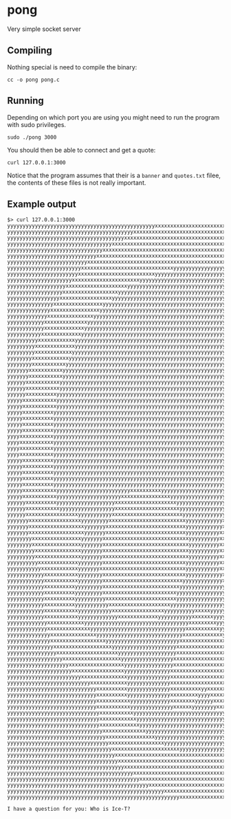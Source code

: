 # pong
Very simple socket server

## Compiling

Nothing special is need to compile the binary:

    cc -o pong pong.c

## Running

Depending on which port you are using you might need to run the program with sudo privileges.

    sudo ./pong 3000

You should then be able to connect and get a quote:

    curl 127.0.0.1:3000

Notice that the program assumes that their is a `banner` and `quotes.txt` filee, the contents of these files is not really important.

## Example output

    $> curl 127.0.0.1:3000
    yyyyyyyyyyyyyyyyyyyyyyyyyyyyyyyyyyyyyyyyyyyyyyyyxxxxxxxxxxxxxxxxxxxxxxxxxxxxxxxxyyyyyyyyyyyyyyyyyyyyyyyyyyyyyyyyyyyyyyyyyyyyyyyy
    yyyyyyyyyyyyyyyyyyyyyyyyyyyyyyyyyyyyyyyyyxxxxxxxxxxxxxxxxxxxxxxxxxxxxxxxxxxxxxxxxxxxxxyyyyyyyyyyyyyyyyyyyyyyyyyyyyyyyyyyyyyyyyyy
    yyyyyyyyyyyyyyyyyyyyyyyyyyyyyyyyyyyyyyxxxxxxxxxxxxxxxxxxxxxxxxxxxxxxxxxxxxxxxxxxxxxxxxxxxyyyyyyyyyyyyyyyyyyyyyyyyyyyyyyyyyyyyyyy
    yyyyyyyyyyyyyyyyyyyyyyyyyyyyyyyyyyxxxxxxxxxxxxxxxxxxxxxxxxxxxxxxxxxxxxxxxxxxxxxxxxxxxxxxxxxxxyyyyyyyyyyyyyyyyyyyyyyyyyyyyyyyyyyy
    yyyyyyyyyyyyyyyyyyyyyyyyyyyyyyyxxxxxxxxxxxxxxxxxxxxxxxxxxxxxxxxxxxxxxxxxxxxxxxxxxxxxxxxxxxxxxxxxxyyyyyyyyyyyyyyyyyyyyyyyyyyyyyyy
    yyyyyyyyyyyyyyyyyyyyyyyyyyyyyxxxxxxxxxxxxxxxxxxxxxxxxxxxxxxxxxxxxxxxxxxxxxxxxxxxxxxxxxxxxxxxxxxxxxyyyyyyyyyyyyyyyyyyyyyyyyyyyyyy
    yyyyyyyyyyyyyyyyyyyyyyyyyyxxxxxxxxxxxxxxxxxxxxxxxxxxxxxxxxxxxxxxxxxxxxxxxxxxxxxxxxxxxxxxxxxxxxxxxxxxxyyyyyyyyyyyyyyyyyyyyyyyyyyy
    yyyyyyyyyyyyyyyyyyyyyyyyxxxxxxxxxxxxxxxxxxxxxxxxxxxxxxyyyyyyyyyyyyyyyyyyyyxxxxxxxxxxxxxxxxxxxxxxxxxxxxxyyyyyyyyyyyyyyyyyyyyyyyyy
    yyyyyyyyyyyyyyyyyyyyyyyxxxxxxxxxxxxxxxxxxxxxxxxxyyyyyyyyyyyyyyyyyyyyyyyyyyyyyyyxxxxxxxxxxxxxxxxxxxxxxxxxxyyyyyyyyyyyyyyyyyyyyyyy
    yyyyyyyyyyyyyyyyyyyyyxxxxxxxxxxxxxxxxxxxxxxyyyyyyyyyyyyyyyyyyyyyyyyyyyyyyyyyyyyyyyyyyxxxxxxxxxxxxxxxxxxxxxxyyyyyyyyyyyyyyyyyyyyy
    yyyyyyyyyyyyyyyyyyyxxxxxxxxxxxxxxxxxxxxyyyyyyyyyyyyyyyyyyyyyyyyyyyyyyyyyyyyyyyyyyyyyyyyyyxxxxxxxxxxxxxxxxxxxyyyyyyyyyyyyyyyyyyyy
    yyyyyyyyyyyyyyyyyyxxxxxxxxxxxxxxxxxxyyyyyyyyyyyyyyyyyyyyyyyyyyyyyyyyyyyyyyyyyyyyyyyyyyyyyyyxxxxxxxxxxxxxxxxxxyyyyyyyyyyyyyyyyyyy
    yyyyyyyyyyyyyyyyyxxxxxxxxxxxxxxxxxyyyyyyyyyyyyyyyyyyyyyyyyyyyyyyyyyyyyyyyyyyyyyyyyyyyyyyyyyyyyxxxxxxxxxxxxxxxxxyyyyyyyyyyyyyyyyy
    yyyyyyyyyyyyyyyxxxxxxxxxxxxxxxxyyyyyyyyyyyyyyyyyyyyyyyyyyyyyyyyyyyyyyyyyyyyyyyyyyyyyyyyyyyyyyyyyxxxxxxxxxxxxxxxxyyyyyyyyyyyyyyyy
    yyyyyyyyyyyyyyxxxxxxxxxxxxxxxxyyyyyyyyyyyyyyyyyyyyyyyyyyyyyyyyyyyyyyyyyyyyyyyyyyyyyyyyyyyyyyyyyyyyxxxxxxxxxxxxxxxyyyyyyyyyyyyyyy
    yyyyyyyyyyyyyxxxxxxxxxxxxxxxyyyyyyyyyyyyyyyyyyyyyyyyyyyyyyyyyyyyyyyyyyyyyyyyyyyyyyyyyyyyyyyyyyyyyyyyxxxxxxxxxxxxxxyyyyyyyyyyyyyy
    yyyyyyyyyyyyxxxxxxxxxxxxxxyyyyyyyyyyyyyyyyyyyyyyyyyyyyyyyyyyyyyyyyyyyyyyyyyyyyyyyyyyyyyyyyyyyyyyyyyyyyxxxxxxxxxxxxxyyyyyyyyyyyyy
    yyyyyyyyyyyyxxxxxxxxxxxxxyyyyyyyyyyyyyyyyyyyyyyyyyyyyyyyyyyyyyyyyyyyyyyyyyyyyyyyyyyyyyyyyyyyyyyyyyyyyyyxxxxxxxxxxxxxyyyyyyyyyyyy
    yyyyyyyyyyyxxxxxxxxxxxxxyyyyyyyyyyyyyyyyyyyyyyyyyyyyyyyyyyyyyyyyyyyyyyyyyyyyyyyyyyyyyyyyyyyyyyyyyyyyyyyyxxxxxxxxxxxxxyyyyyyyyyyy
    yyyyyyyyyyxxxxxxxxxxxxyyyyyyyyyyyyyyyyyyyyyyyyyyyyyyyyyyyyyyyyyyyyyyyyyyyyyyyyyyyyyyyyyyyyyyyyyyyyyyyyyyyxxxxxxxxxxxxxyyyyyyyyyy
    yyyyyyyyyxxxxxxxxxxxxxyyyyyyyyyyyyyyyyyyyyyyyyyyyyyyyyyyyyyyyyyyyyyyyyyyyyyyyyyyyyyyyyyyyyyyyyyyyyyyyyyyyyxxxxxxxxxxxxyyyyyyyyyy
    yyyyyyyyyxxxxxxxxxxxxyyyyyyyyyyyyyyyyyyyyyyyyyyyyyyyyyyyyyyyyyyyyyyyyyyyyyyyyyyyyyyyyyyyyyyyyyyyyyyyyyyyyyyxxxxxxxxxxxxyyyyyyyyy
    yyyyyyyyxxxxxxxxxxxxyyyyyyyyyyyyyyyyyyyyyyyyyyyyyyyyyyyyyyyyyyyyyyyyyyyyyyyyyyyyyyyyyyyyyyyyyyyyyyyyyyyyyyyyxxxxxxxxxxxxyyyyyyyy
    yyyyyyyyxxxxxxxxxxxyyyyyyyyyyyyyyyyyyyyyyyyyyyyyyyyyyyyyyyyyyyyyyyyyyyyyyyyyyyyyyyyyyyyyyyyyyyyyyyyyyyyyyyyyxxxxxxxxxxxxyyyyyyyy
    yyyyyyyxxxxxxxxxxxyyyyyyyyyyyyyyyyyyyyyyyyyyyyyyyyyyyyyyyyyyyyyyyyyyyyyyyyyyyyyyyyyyyyyyyyyyyyyyyyyyyyyyyyyyyxxxxxxxxxxxyyyyyyyy
    yyyyyyyxxxxxxxxxxxyyyyyyyyyyyyyyyyyyyyyyyyyyyyyyyyyyyyyyyyyyyyyyyyyyyyyyyyyyyyyyyyyyyyyyyyyyyyyyyyyyyyyyyyyyyyxxxxxxxxxxxyyyyyyy
    yyyyyyxxxxxxxxxxxyyyyyyyyyyyyyyyyyyyyyyyyyyyyyyyyyyyyyyyyyyyyyyyyyyyyyyyyyyyyyyyyyyyyyyyyyyyyyyyyyyyyyyyyyyyyyxxxxxxxxxxxyyyyyyy
    yyyyyyxxxxxxxxxxxyyyyyyyyyyyyyyyyyyyyyyyyyyyyyyyyyyyyyyyyyyyyyyyyyyyyyyyyyyyyyyyyyyyyyyyyyyyyyyyyyyyyyyyyyyyyyyxxxxxxxxxxxyyyyyy
    yyyyyyxxxxxxxxxxyyyyyyyyyyyyyyyyyyyyyyyyyyyyyyyyyyyyyyyyyyyyyyyyyyyyyyyyyyyyyyyyyyyyyyyyyyyyyyyyyyyyyyyyyyyyyyyxxxxxxxxxxxyyyyyy
    yyyyyxxxxxxxxxxxyyyyyyyyyyyyyyyyyyyyyyyyyyyyyyyyyyyyyyyyyyyyyyyyyyyyyyyyyyyyyyyyyyyyyyyyyyyyyyyyyyyyyyyyyyyyyyyxxxxxxxxxxxyyyyyy
    yyyyyxxxxxxxxxxxyyyyyyyyyyyyyyyyyyyyyyyyyyyyyyyyyyyyyyyyyyyyyyyyyyyyyyyyyyyyyyyyyyyyyyyyyyyyyyyyyyyyyyyyyyyyyyyyxxxxxxxxxxyyyyyy
    yyyyyxxxxxxxxxxyyyyyyyyyyyyyyyyyyyyyyyyyyyyyyyyyyyyyyyyyyyyyyyyyyyyyyyyyyyyyyyyyyyyyyyyyyyyyyyyyyyyyyyyyyyyyyyyyxxxxxxxxxxxyyyyy
    yyyyyxxxxxxxxxxyyyyyyyyyyyyyyyyyyyyyyyyyyyyyyyyyyyyyyyyyyyyyyyyyyyyyyyyyyyyyyyyyyyyyyyyyyyyyyyyyyyyyyyyyyyyyyyyyxxxxxxxxxxxyyyyy
    yyyyyxxxxxxxxxxyyyyyyyyyyyyyyyyyyyyyyyyyyyyyyyyyyyyyyyyyyyyyyyyyyyyyyyyyyyyyyyyyyyyyyyyyyyyyyyyyyyyyyyyyyyyyyyyyxxxxxxxxxxxyyyyy
    yyyyyxxxxxxxxxxyyyyyyyyyyyyyyyyyyyyyyyyyyyyyyyyyyyyyyyyyyyyyyyyyyyyyyyyyyyyyyyyyyyyyyyyyyyyyyyyyyyyyyyyyyyyyyyyyyxxxxxxxxxxyyyyy
    yyyyxxxxxxxxxxxyyyyyyyyyyyyyyyyyyyyyyyyyyyyyyyyyyyyyyyyyyyyyyyyyyyyyyyyyyyyyyyyyyyyyyyyyyyyyyyyyyyyyyyyyyyyyyyyyyxxxxxxxxxxyyyyy
    yyyyxxxxxxxxxxxyyyyyyyyyyyyyyyyyyyyyyyyyyyyyyyyyyyyyyyyyyyyyyyyyyyyyyyyyyyyyyyyyyyyyyyyyyyyyyyyyyyyyyyyyyyyyyyyyyxxxxxxxxxxyyyyy
    yyyyxxxxxxxxxxxyyyyyyyyyyyyyyyyyyyyyyyyyyyyyyyyyyyyyyyyyyyyyyyyyyyyyyyyyyyyyyyyyyyyyyyyyyyyyyyyyyyyyyyyyyyyyyyyyyxxxxxxxxxxyyyyy
    yyyyxxxxxxxxxxxyyyyyyyyyyyyyyyyyyyyyyyyyyyyyyyyyyyyyyyyyyyyyyyyyyyyyyyyyyyyyyyyyyyyyyyyyyyyyyyyyyyyyyyyyyyyyyyyyyxxxxxxxxxxyyyyy
    yyyyyxxxxxxxxxxyyyyyyyyyyyyyyyyyyyyyyyyyyyyyyyyyyyyyyyyyyyyyyyyyyyyyyyyyyyyyyyyyyyyyyyyyyyyyyyyyyyyyyyyyyyyyyyyyyxxxxxxxxxxyyyyy
    yyyyyxxxxxxxxxxyyyyyyyyyyyyyyyyyyyyyyyyyyyyyyyyyyyyyyyyyyyyyyyyyyyyyyyyyyyyyyyyyyyyyyyyyyyyyyyyyyyyyyyyyyyyyyyyyyxxxxxxxxxxyyyyy
    yyyyyxxxxxxxxxxyyyyyyyyyyyyyyyyyyyyyyyyyyyyyyyyyyyyyyyyyyyyyyyyyyyyyyyyyyyyyyyyyyyyyyyyyyyyyyyyyyyyyyyyyyyyyyyyyxxxxxxxxxxxyyyyy
    yyyyyxxxxxxxxxxyyyyyyyyyyyyyyyyyyyyyyyyyyyyyyyyyyyyyyyyyyyyyyyyyyyyyyyyyyyyyyyyyyyyyyyyyyyyyyyyyyyyyyyyyyyyyyyyyxxxxxxxxxxxyyyyy
    yyyyyxxxxxxxxxxyyyyyyyyyyyyyyyyyyyyyyyyyyyyyyyyyyyyyyyyyyyyyyyyyyyyyyyyyyyyyyyyyyyyyyyyyyyyyyyyyyyyyyyyyyyyyyyyyxxxxxxxxxxxyyyyy
    yyyyyxxxxxxxxxxxyyyyyyyyyyyyyyyyyyyyyyyyxxxxxxxxxxyyyyyyyyyyyyyyyyyyyyyyyyyyyxxxxxxxxxxyyyyyyyyyyyyyyyyyyyyyyyyyxxxxxxxxxxyyyyyy
    yyyyyxxxxxxxxxxxyyyyyyyyyyyyyyyyyyyyyxxxxxxxxxxxxxxxxyyyyyyyyyyyyyyyyyyyyyxxxxxxxxxxxxxxxxyyyyyyyyyyyyyyyyyyyyyyxxxxxxxxxxyyyyyy
    yyyyyyxxxxxxxxxxyyyyyyyyyyyyyyyyyyyxxxxxxxxxxxxxxxxxxxxyyyyyyyyyyyyyyyyyxxxxxxxxxxxxxxxxxxxxyyyyyyyyyyyyyyyyyyyxxxxxxxxxxxyyyyyy
    yyyyyyxxxxxxxxxxxyyyyyyyyyyyyyyyyyyxxxxxxxxxxxxxxxxxxxxxyyyyyyyyyyyyyyyxxxxxxxxxxxxxxxxxxxxxxyyyyyyyyyyyyyyyyyyxxxxxxxxxxxyyyyyy
    yyyyyyxxxxxxxxxxxxxxxxxyyyyyyyyyyyxxxxxxxxxxxxxxxxxxxxxxxyyyyyyyyyyyyyyxxxxxxxxxxxxxxxxxxxxxxxyyyyyyyyyyxxxxxxxxxxxxxxxxxyyyyyyy
    yyyyyyyxxxxxxxxxxxxxxxxxyyyyyyyyyxxxxxxxxxxxxxxxxxxxxxxxxxyyyyyyyyyyyyxxxxxxxxxxxxxxxxxxxxxxxxxyyyyyyyyxxxxxxxxxxxxxxxxxxyyyyyyy
    yyyyyyyxxxxxxxxxxxxxxxxxxyyyyyyyxxxxxxxxxxxxxxxxxxxxxxxxxxyyyyyyyyyyyyxxxxxxxxxxxxxxxxxxxxxxxxxyyyyyyyyxxxxxxxxxxxxxxxxxxyyyyyyy
    yyyyyyyxxxxxxxxxxxxxxxxxxyyyyyyyxxxxxxxxxxxxxxxxxxxxxxxxxxyyyyyyyyyyyxxxxxxxxxxxxxxxxxxxxxxxxxxxyyyyyyyxxxxxxxxxxxxxxxxxyyyyyyyy
    yyyyyyyyxxxxxxxxxxxxxxxxyyyyyyyxxxxxxxxxxxxxxxxxxxxxxxxxxxxyyyyyyyyyyxxxxxxxxxxxxxxxxxxxxxxxxxxxyyyyyyyxxxxxxxxxxxxxxxxxyyyyyyyy
    yyyyyyyyxxxxxxxxxxxxxxxxyyyyyyyxxxxxxxxxxxxxxxxxxxxxxxxxxxxyyyyyyyyyyxxxxxxxxxxxxxxxxxxxxxxxxxxxyyyyyyyxxxxxxxxxxxxxxxxyyyyyyyyy
    yyyyyyyyyxxxxxxxxxxxxxxxyyyyyyyxxxxxxxxxxxxxxxxxxxxxxxxxxxxyyyyyyyyyyxxxxxxxxxxxxxxxxxxxxxxxxxxxxyyyyyyyxxxxxxxxxxxxxxxyyyyyyyyy
    yyyyyyyyyxxxxxxxxxxxxxxxyyyyyyyxxxxxxxxxxxxxxxxxxxxxxxxxxxxyyyyyyyyyyxxxxxxxxxxxxxxxxxxxxxxxxxxxxyyyyyyyxxxxxxxxxxxxxxyyyyyyyyyy
    yyyyyyyyyyxxxxxxxxxxxxxyyyyyyyyxxxxxxxxxxxxxxxxxxxxxxxxxxxyyyyyyyyyyyxxxxxxxxxxxxxxxxxxxxxxxxxxxxyyyyyyyxxxxxxxxxxxxxxyyyyyyyyyy
    yyyyyyyyyyyxxxxxxxxxxxxyyyyyyyxxxxxxxxxxxxxxxxxxxxxxxxxxxxyyyyyyyyyyyxxxxxxxxxxxxxxxxxxxxxxxxxxxxyyyyyyyyxxxxxxxxxxxxyyyyyyyyyyy
    yyyyyyyyyyyyxxxxxxxxxxxyyyyyyyyxxxxxxxxxxxxxxxxxxxxxxxxxxxyyyyyyyyyyyyxxxxxxxxxxxxxxxxxxxxxxxxxxxyyyyyyyyxxxxxxxxxxxyyyyyyyyyyyy
    yyyyyyyyyyyyxxxxxxxxxxxyyyyyyyyxxxxxxxxxxxxxxxxxxxxxxxxxxyyyyyyyyyyyyyxxxxxxxxxxxxxxxxxxxxxxxxxxxyyyyyyyyxxxxxxxxxxxyyyyyyyyyyyy
    yyyyyyyyyyyyxxxxxxxxxxyyyyyyyyyxxxxxxxxxxxxxxxxxxxxxxxxxyyyyyyyyyyyyyyyxxxxxxxxxxxxxxxxxxxxxxxxxxyyyyyyyyxxxxxxxxxxxyyyyyyyyyyyy
    yyyyyyyyyyyyxxxxxxxxxxyyyyyyyyyxxxxxxxxxxxxxxxxxxxxxxxxyyyyyyyyyyyyyyyyyxxxxxxxxxxxxxxxxxxxxxxxxyyyyyyyyyxxxxxxxxxxxyyyyyyyyyyyy
    yyyyyyyyyyyyxxxxxxxxxxyyyyyyyyyyxxxxxxxxxxxxxxxxxxxxxxxyyyyyyyyyyyyyyyyyyxxxxxxxxxxxxxxxxxxxxxxxyyyyyyyyyxxxxxxxxxxxyyyyyyyyyyyy
    yyyyyyyyyyyyxxxxxxxxxxyyyyyyyyyyyxxxxxxxxxxxxxxxxxxxxyyyyyyyyyyyyyyyyyyyyyxxxxxxxxxxxxxxxxxxxxxyyyyyyyyyyxxxxxxxxxxxyyyyyyyyyyyy
    yyyyyyyyyyyyxxxxxxxxxxxyyyyyyyyyyyxxxxxxxxxxxxxxxxxyyyyyyyyyyxxxxxyyyyyyyyyyxxxxxxxxxxxxxxxxxyyyyyyyyyyyyxxxxxxxxxxyyyyyyyyyyyyy
    yyyyyyyyyyyyxxxxxxxxxxxyyyyyyyyyyyyyxxxxxxxxxxxxxyyyyyyyyyyyxxxxxxxyyyyyyyyyyyxxxxxxxxxxxxxyyyyyyyyyyyyyxxxxxxxxxxxyyyyyyyyyyyyy
    yyyyyyyyyyyyyxxxxxxxxxxxxyyyyyyyyyyyyyyyyyyyyyyyyyyyyyyyyyyxxxxxxxxxyyyyyyyyyyyyyyyyyyyyyyyyyyyyyyyyyyyxxxxxxxxxxxxyyyyyyyyyyyyy
    yyyyyyyyyyyyyxxxxxxxxxxxxxxyyyyyyyyyyyyyyyyyyyyyyyyyyyyyyyxxxxxxxxxxxyyyyyyyyyyyyyyyyyyyyyyyyyyyyyyyyxxxxxxxxxxxxxyyyyyyyyyyyyyy
    yyyyyyyyyyyyyyxxxxxxxxxxxxxxxyyyyyyyyyyyyyyyyyyyyyyyyyyyyxxxxxxxxxxxxxyyyyyyyyyyyyyyyyyyyyyyyyyyyyyxxxxxxxxxxxxxxxyyyyyyyyyyyyyy
    yyyyyyyyyyyyyyxxxxxxxxxxxxxxxxxxyyyyyyyyyyyyyyyyyyyyyyyyxxxxxxxxxxxxxxxyyyyyyyyyyyyyyyyyyyyyyyyxxxxxxxxxxxxxxxxxxyyyyyyyyyyyyyyy
    yyyyyyyyyyyyyyyxxxxxxxxxxxxxxxxxxxyyyyyyyyyyyyyyyyyyyyyxxxxxxxxxxxxxxxxxyyyyyyyyyyyyyyyyyyyyyxxxxxxxxxxxxxxxxxxxyyyyyyyyyyyyyyyy
    yyyyyyyyyyyyyyyyxxxxxxxxxxxxxxxxxxxxyyyyyyyyyyyyyyyyyyyxxxxxxxxxxxxxxxxxyyyyyyyyyyyyyyyyyyyyxxxxxxxxxxxxxxxxxxxyyyyyyyyyyyyyyyyy
    yyyyyyyyyyyyyyyyyyxxxxxxxxxxxxxxxxxxxyyyyyyyyyyyyyyyyyxxxxxxxxxxxxxxxxxxxyyyyyyyyyyyyyyyyyyxxxxxxxxxxxxxxxxxxxyyyyyyyyyyyyyyyyyy
    yyyyyyyyyyyyyyyyyyyyxxxxxxxxxxxxxxxxxxyyyyyyyyyyyyyyyyxxxxxxxxxxxxxxxxxxxxyyyyyyyyyyyyyyyyxxxxxxxxxxxxxxxxxxyyyyyyyyyyyyyyyyyyyy
    yyyyyyyyyyyyyyyyyyyyyxxxxxxxxxxxxxxxxxyyyyyyyyyyyyyyyxxxxxxxxxxxxxxxxxxxxxyyyyyyyyyyyyyyyxxxxxxxxxxxxxxxxxyyyyyyyyyyyyyyyyyyyyyy
    yyyyyyyyyyyyyyyyyyyyyyyyxxxxxxxxxxxxxxxyyyyyyyyyyyyyyxxxxxxxxxxxxxxxxxxxxxxyyyyyyyyyyyyyyxxxxxxxxxxxxxxyyyyyyyyyyyyyyyyyyyyyyyyy
    yyyyyyyyyyyyyyyyyyyyyyyyyyyxxxxxxxxxxxxyyyyyyyyyyyyyyxxxxxxxxxxxxxxxxxxxxxxyyyyyyyyyyyyyxxxxxxxxxxxxyyyyyyyyyyyyyyyyyyyyyyyyyyyy
    yyyyyyyyyyyyyyyyyyyyyyyyyyyyyxxxxxxxxxxyyyyyyyyyyyyyyxxxxxxxxxxyyxxxxxxxxxxyyyyyyyyyyyyyxxxxxxxxxxxyyyyyyyyyyyyyyyyyyyyyyyyyyyyy
    yyyyyyyyyyyyyyyyyyyyyyyyyyyyyxxxxxxxxxxyyyyyyyyyyyyyyxxxxxxxxxyyyyxxxxxxxxxyyyyyyyyyyyyyxxxxxxxxxxyyyyyyyyyyyyyyyyyyyyyyyyyyyyyy
    yyyyyyyyyyyyyyyyyyyyyyyyyyyyyxxxxxxxxxxxyyyyyyyyyyyyyxxxxxxxxyyyyyyxxxxxxxyyyyyyyyyyyyyyxxxxxxxxxxyyyyyyyyyyyyyyyyyyyyyyyyyyyyyy
    yyyyyyyyyyyyyyyyyyyyyyyyyyyyyxxxxxxxxxxxyyyyyyyyyyyyyyxxxxxxyyyyyyyyxxxxxyyyyyyyyyyyyyyxxxxxxxxxxxyyyyyyyyyyyyyyyyyyyyyyyyyyyyyy
    yyyyyyyyyyyyyyyyyyyyyyyyyyyyyyxxxxxxxxxxxyyyyyyyyyyyyyyyyyyyyyyyyyyyyyyyyyyyyyyyyyyyyyyxxxxxxxxxxxyyyyyyyyyyyyyyyyyyyyyyyyyyyyyy
    yyyyyyyyyyyyyyyyyyyyyyyyyyyyyyxxxxxxxxxxxxyyyyyyyyyyyyyyyyyyyyyyyyyyyyyyyyyyyyyyyyyyyxxxxxxxxxxxxxyyyyyyyyyyyyyyyyyyyyyyyyyyyyyy
    yyyyyyyyyyyyyyyyyyyyyyyyyyyyyyxxxxxxxxxxxxxyyyyyyyyyyyyyyyyyyyyyyyyyyyyyyyyyyyyyyyyyxxxxxxxxxxxxxyyyyyyyyyyyyyyyyyyyyyyyyyyyyyyy
    yyyyyyyyyyyyyyyyyyyyyyyyyyyyyyyxxxxxxxxxxxxxxyyyyyyyyyyyyyyyyyyyyyyyyyyyyyyyyyyyyyxxxxxxxxxxxxxxyyyyyyyyyyyyyyyyyyyyyyyyyyyyyyyy
    yyyyyyyyyyyyyyyyyyyyyyyyyyyyyyyyxxxxxxxxxxxxxxxxyyyyyyyyyyyyyyyyyyyyyyyyyyyyyyyxxxxxxxxxxxxxxxxxyyyyyyyyyyyyyyyyyyyyyyyyyyyyyyyy
    yyyyyyyyyyyyyyyyyyyyyyyyyyyyyyyyyxxxxxxxxxxxxxxxxxxyyyyyyyyyyyyyyyyyyyyyyyyyyxxxxxxxxxxxxxxxxxxyyyyyyyyyyyyyyyyyyyyyyyyyyyyyyyyy
    yyyyyyyyyyyyyyyyyyyyyyyyyyyyyyyyyyxxxxxxxxxxxxxxxxxxxxxxyyyyyyyyyyyyyyyxxxxxxxxxxxxxxxxxxxxxxxyyyyyyyyyyyyyyyyyyyyyyyyyyyyyyyyyy
    yyyyyyyyyyyyyyyyyyyyyyyyyyyyyyyyyyyxxxxxxxxxxxxxxxxxxxxxxxxxxxxxxxxxxxxxxxxxxxxxxxxxxxxxxxxxyyyyyyyyyyyyyyyyyyyyyyyyyyyyyyyyyyyy
    yyyyyyyyyyyyyyyyyyyyyyyyyyyyyyyyyyyyxxxxxxxxxxxxxxxxxxxxxxxxxxxxxxxxxxxxxxxxxxxxxxxxxxxxxxxyyyyyyyyyyyyyyyyyyyyyyyyyyyyyyyyyyyyy
    yyyyyyyyyyyyyyyyyyyyyyyyyyyyyyyyyyyyyyxxxxxxxxxxxxxxxxxxxxxxxxxxxxxxxxxxxxxxxxxxxxxxxxxxxyyyyyyyyyyyyyyyyyyyyyyyyyyyyyyyyyyyyyyy
    yyyyyyyyyyyyyyyyyyyyyyyyyyyyyyyyyyyyyyyyyxxxxxxxxxxxxxxxxxxxxxxxxxxxxxxxxxxxxxxxxxxxxxxyyyyyyyyyyyyyyyyyyyyyyyyyyyyyyyyyyyyyyyyy
    yyyyyyyyyyyyyyyyyyyyyyyyyyyyyyyyyyyyyyyyyyyxxxxxxxxxxxxxxxxxxxxxxxxxxxxxxxxxxxxxxxxxxyyyyyyyyyyyyyyyyyyyyyyyyyyyyyyyyyyyyyyyyyyy
    yyyyyyyyyyyyyyyyyyyyyyyyyyyyyyyyyyyyyyyyyyyyyyxxxxxxxxxxxxxxxxxxxxxxxxxxxxxxxxxxxyyyyyyyyyyyyyyyyyyyyyyyyyyyyyyyyyyyyyyyyyyyyyyy
    yyyyyyyyyyyyyyyyyyyyyyyyyyyyyyyyyyyyyyyyyyyyyyyyyyyxxxxxxxxxxxxxxxxxxxxxxxxxyyyyyyyyyyyyyyyyyyyyyyyyyyyyyyyyyyyyyyyyyyyyyyyyyyyy
    yyyyyyyyyyyyyyyyyyyyyyyyyyyyyyyyyyyyyyyyyyyyyyyyyyyyyyyyxxxxxxxxxxxxxxxyyyyyyyyyyyyyyyyyyyyyyyyyyyyyyyyyyyyyyyyyyyyyyyyyyyyyyyyy

    I have a question for you: Who is Ice-T?
